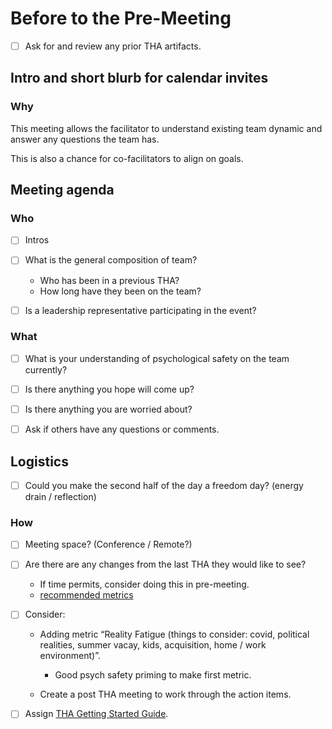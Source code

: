 # Before to the Pre-Meeting

- [ ] Ask for and review any prior THA artifacts.

## Intro and short blurb for calendar invites

### Why

This meeting allows the facilitator to understand existing team dynamic and answer any questions the team has.

This is also a chance for co-facilitators to align on goals.

## Meeting agenda

### Who

- [ ] Intros

- [ ] What is the general composition of team?
  - Who has been in a previous THA?
  - How long have they been on the team?

- [ ] Is a leadership representative participating in the event?

### What

- [ ] What is your understanding of psychological safety on the team currently?

- [ ] Is there anything you hope will come up?

- [ ] Is there anything you are worried about?

- [ ] Ask if others have any questions or comments.

## Logistics

- [ ] Could you make the second half of the day a freedom day? (energy drain / reflection)

### How

- [ ] Meeting space? (Conference / Remote?)

- [ ] Are there are any changes from the last THA they would like to see?
  - If time permits, consider doing this in pre-meeting.
  - [recommended metrics](https://docs.google.com/spreadsheets/d/1d98EX4P0dyl99Pd9jJN6nZ4QvBm0GIKhD2RZkgnF03w/edit#gid=1805229700)

- [ ] Consider:
    - Adding metric “Reality Fatigue (things to consider: covid, political realities, summer vacay, kids, acquisition, home / work environment)”.
        - Good psych safety priming to make first metric.

    - Create a post THA meeting to work through the action items.

- [ ] Assign [THA Getting Started Guide](https://docs.google.com/document/d/1h34W05UgqHF935SNWxZK8hoSBYK-w3-wBwSPPr1FpD8/edit).
